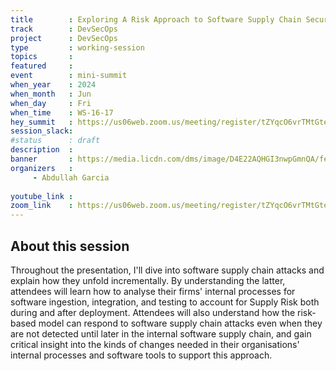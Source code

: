 ```yaml
---
title        : Exploring A Risk Approach to Software Supply Chain Security
track        : DevSecOps
project      : DevSecOps
type         : working-session
topics       : 
featured     :
event        : mini-summit
when_year    : 2024
when_month   : Jun
when_day     : Fri
when_time    : WS-16-17
hey_summit   : https://us06web.zoom.us/meeting/register/tZYqcO6vrTMtGteIm9UUGpaP1VaCF6nQQxs8
session_slack:
#status      : draft
description  :
banner       : https://media.licdn.com/dms/image/D4E22AQHGI3nwpGmnQA/feedshare-shrink_2048_1536/0/1716301907158?e=2147483647&v=beta&t=dSWH44WUOJDd95mjy1QR647QizB9pw0kRl-Dp1LoTL0
organizers   :
     - Abdullah Garcia
    
youtube_link : 
zoom_link    : https://us06web.zoom.us/meeting/register/tZYqcO6vrTMtGteIm9UUGpaP1VaCF6nQQxs8
---
```


## About this session
Throughout the presentation, I'll dive into software supply chain attacks and explain how they unfold incrementally. By understanding the latter, attendees will learn how to analyse their firms' internal processes for software ingestion, integration, and testing to account for Supply Risk both during and after deployment. Attendees will also understand how the risk-based model can respond to software supply chain attacks even when they are not detected until later in the internal software supply chain, and gain critical insight into the kinds of changes needed in their organisations' internal processes and software tools to support this approach.
